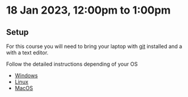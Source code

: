# 18 Jan 2023, 12:00pm to 1:00pm
## Setup

For this course you will need to bring your laptop with [git](https://git-scm.com/) installed and a with a text editor.

Follow the detailed instructions depending of your OS
 - [Windows](windows.md)
 - [Linux](linux.md)
 - [MacOS](macos.md)
